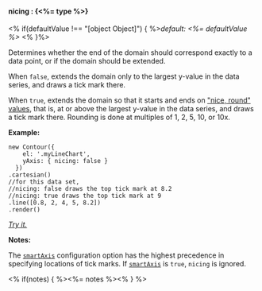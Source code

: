#### **nicing** : {<%= type %>}

<% if(defaultValue !== "[object Object]") { %>*default: <%= defaultValue %>* <% }%>

Determines whether the end of the domain should correspond exactly to a data point, or if the domain should be extended.

When `false`, extends the domain only to the largest y-value in the data series, and draws a tick mark there.

When `true`, extends the domain so that it starts and ends on ["nice, round" values](https://github.com/mbostock/d3/wiki/Quantitative-Scales#wiki-linear_nice), that is, at or above the largest y-value in the data series, and draws a tick mark there. Rounding is done at multiples of 1, 2, 5, 10, or 10x.

**Example:**

    new Contour({
        el: '.myLineChart',
        yAxis: { nicing: false }
      })
    .cartesian()
	//for this data set, 
	//nicing: false draws the top tick mark at 8.2 
	//nicing: true draws the top tick mark at 9    
    .line([0.8, 2, 4, 5, 8.2])
    .render()

*[Try it.](http://jsfiddle.net/gh/get/library/pure/forio/contour/tree/master/src/documentation/fiddle/config.yAxis.nicing/)*

**Notes:**

The [`smartAxis`](#config_config.yAxis.smartAxis) configuration option has the highest precedence in specifying locations of tick marks. If [`smartAxis`](#config_config.yAxis.smartAxis) is `true`, `nicing` is ignored.

<% if(notes) { %><%= notes %><% } %>


